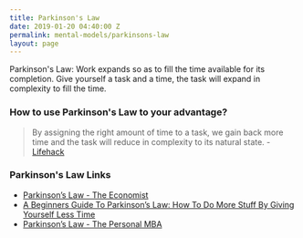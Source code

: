 ```yaml
---
title: Parkinson's Law
date: 2019-01-20 04:40:00 Z
permalink: mental-models/parkinsons-law
layout: page
---
```


Parkinson's Law: Work expands so as to fill the time available for its completion. Give yourself a task and a time, the task will expand in complexity to fill the time.

### How to use Parkinson's Law to your advantage?
> By assigning the right amount of time to a task, we gain back more time and the task will reduce in complexity to its natural state. - [Lifehack](https://www.lifehack.org/articles/featured/how-to-use-parkinsons-law-to-your-advantage.html)

### Parkinson's Law Links
* [Parkinson’s Law - The Economist](https://www.economist.com/node/14116121)
* [A Beginners Guide To Parkinson’s Law: How To Do More Stuff By Giving Yourself Less Time](https://impossiblehq.com/parkinsons-law/)
* [Parkinson’s Law - The Personal MBA](https://personalmba.com/parkinsons-law/)